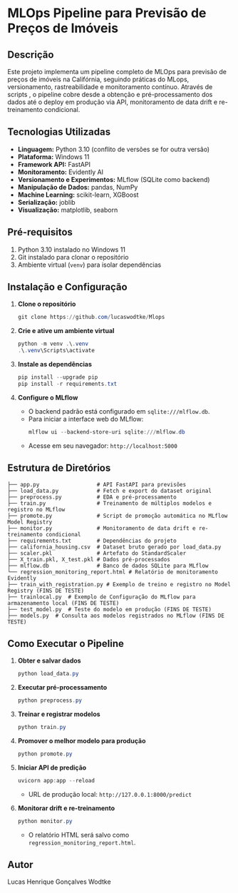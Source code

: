# MLOps Pipeline para Previsão de Preços de Imóveis

## Descrição
Este projeto implementa um pipeline completo de MLOps para previsão de preços de imóveis na Califórnia, seguindo práticas do MLops, versionamento, rastreabilidade e monitoramento contínuo. Através de scripts , o pipeline cobre desde a obtenção e pré-processamento dos dados até o deploy em produção via API, monitoramento de data drift e re-treinamento condicional.

## Tecnologias Utilizadas
- **Linguagem:** Python 3.10 (conflito de versões se for outra versão)
- **Plataforma:** Windows 11
- **Framework API:** FastAPI
- **Monitoramento:** Evidently AI
- **Versionamento e Experimentos:** MLflow (SQLite como backend)
- **Manipulação de Dados:** pandas, NumPy
- **Machine Learning:** scikit-learn, XGBoost
- **Serialização:** joblib
- **Visualização:** matplotlib, seaborn

## Pré-requisitos
1. Python 3.10 instalado no Windows 11
2. Git instalado para clonar o repositório
3. Ambiente virtual (`venv`) para isolar dependências

## Instalação e Configuração
1. **Clone o repositório**
   ```powershell
   git clone https://github.com/lucaswodtke/Mlops
   ```

2. **Crie e ative um ambiente virtual**
   ```powershell
   python -m venv .\.venv
   .\.venv\Scripts\activate
   ```

3. **Instale as dependências**
   ```powershell
   pip install --upgrade pip
   pip install -r requirements.txt
   ```

4. **Configure o MLflow**
   - O backend padrão está configurado em `sqlite:///mlflow.db`.
   - Para iniciar a interface web do MLflow:
     ```powershell
     mlflow ui --backend-store-uri sqlite:///mlflow.db
     ```
   - Acesse em seu navegador: `http://localhost:5000`

## Estrutura de Diretórios
```
├── app.py                  # API FastAPI para previsões
├── load_data.py            # Fetch e export do dataset original
├── preprocess.py           # EDA e pré-processamento
├── train.py                # Treinamento de múltiplos modelos e registro no MLflow
├── promote.py              # Script de promoção automática no MLflow Model Registry
├── monitor.py              # Monitoramento de data drift e re-treinamento condicional
├── requirements.txt        # Dependências do projeto
├── california_housing.csv  # Dataset bruto gerado por load_data.py
├── scaler.pkl              # Artefato do StandardScaler
├── X_train.pkl, X_test.pkl # Dados pré-processados
├── mlflow.db               # Banco de dados SQLite para MLflow
└── regression_monitoring_report.html # Relatório de monitoramento Evidently
├── train_with_registration.py # Exemplo de treino e registro no Model Registry (FINS DE TESTE)
├── trainlocal.py  # Exemplo de Configuração do MLflow para armazenamento local (FINS DE TESTE)
├── test_model.py  # Teste do modelo em produção (FINS DE TESTE)
├── models.py  # Consulta aos modelos registrados no MLflow (FINS DE TESTE)
```

## Como Executar o Pipeline
1. **Obter e salvar dados**
   ```powershell
   python load_data.py
   ```

2. **Executar pré-processamento**
   ```powershell
   python preprocess.py
   ```

3. **Treinar e registrar modelos**
   ```powershell
   python train.py
   ```

4. **Promover o melhor modelo para produção**
   ```powershell
   python promote.py
   ```

5. **Iniciar API de predição**
   ```powershell
   uvicorn app:app --reload
   ```
   - URL de produção local: `http://127.0.0.1:8000/predict`

6. **Monitorar drift e re-treinamento**
   ```powershell
   python monitor.py
   ```
   - O relatório HTML será salvo como `regression_monitoring_report.html`.



## Autor
Lucas Henrique Gonçalves Wodtke

